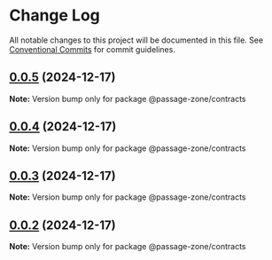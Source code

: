 # Change Log

All notable changes to this project will be documented in this file.
See [Conventional Commits](https://conventionalcommits.org) for commit guidelines.

## [0.0.5](https://github.com/ECHOAD/passagejs/compare/@passage-zone/contracts@0.0.4...@passage-zone/contracts@0.0.5) (2024-12-17)

**Note:** Version bump only for package @passage-zone/contracts

## [0.0.4](https://github.com/ECHOAD/passagejs/compare/@passage-zone/contracts@0.0.3...@passage-zone/contracts@0.0.4) (2024-12-17)

**Note:** Version bump only for package @passage-zone/contracts

## [0.0.3](https://github.com/ECHOAD/passagejs/compare/@passage-zone/contracts@0.0.2...@passage-zone/contracts@0.0.3) (2024-12-17)

**Note:** Version bump only for package @passage-zone/contracts

## [0.0.2](https://github.com/ECHOAD/passagejs/compare/@passage-zone/contracts@0.0.2...@passage-zone/contracts@0.0.2) (2024-12-17)

**Note:** Version bump only for package @passage-zone/contracts
